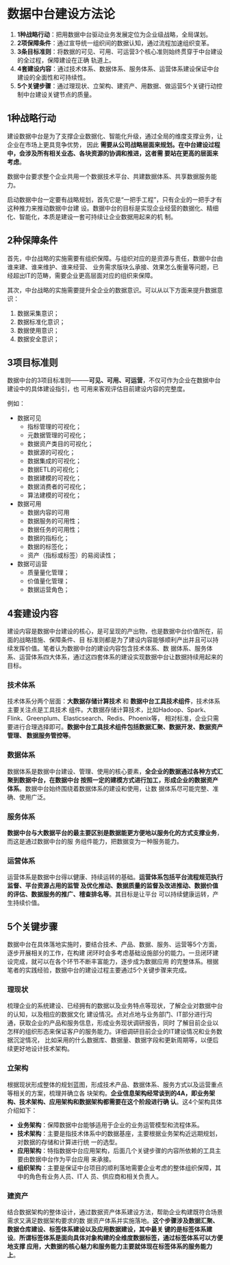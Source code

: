 数据中台建设方法论
===================================================================================
1. **1种战略行动**：把用数据中台驱动业务发展定位为企业级战略，全局谋划。
2. **2项保障条件**：通过宣导统一组织间的数据认知，通过流程加速组织变革。
3. **3条目标准则**：将数据的可见、可用、可运营3个核心准则始终贯穿于中台建设的全过程，保障建设在正确
轨道上。
4. **4套建设内容**：通过技术体系、数据体系、服务体系、运营体系建设保证中台建设的全面性和可持续性。
5. **5个关键步骤**：通过理现状、立架构、建资产、用数据、做运营5个关键行动控制中台建设关键节点的质量。

## 1种战略行动
建设数据中台是为了支撑企业数据化、智能化升级，通过全局的维度支撑业务，让企业在市场上更具竞争优势，
因此 **需要从公司战略层面来规划。在中台建设过程中，会涉及所有相关业态、各块资源的协调和推进，这者需
要站在更高的层面来考虑**。

数据中台要求整个企业共用一个数据技术平台、共建数据体系、共享数据服务能力。

启动数据中台一定要有战略规划，首先它是“一把手工程”，只有企业的一把手才有这种推力来推动数据中台建
设。数据中台的目标是实现企业经营的数据化、精细化、智能化，本质是建设一套可持续让企业数据用起来的机
制。

## 2种保障条件
首先，中台战略的实施需要有组织保障。与组织对应的是资源与责任，数据中台由谁来建、谁来维护、谁来经营、
业务需求版块么承接、效果怎么衡量等问题，已经超出IT的范畴，需要企业更高层面对应的组织来保障。

其次，中台战略的实施需要提升全企业的数据意识。可以从以下方面来提升数据意识：
1. 数据采集意识；
2. 数据标准化意识；
3. 数据使用意识； 
4. 数据安全意识； 

## 3项目标准则
数据中台的3项目标准则———**可见、可用、可运营**，不仅可作为企业在数据中台建设中的具体建设指引，也
可用来客观评估目前建设内容的完整度。

例如：
+ 数据可见
    - 指标管理的可视化；
    - 元数据管理的可视化；
    - 数据资产类目的可视化；
    - 数据源的可视化；
    - 数据集成的可视化；
    - 数据ETL的可视化；
    - 数据建模的可视化；
    - 数据消费者的可视化；
    - 算法建模的可视化；
+ 数据可用
    - 数据内容的可用
    - 数据服务的可用性；
    - 数据任务的可用性；
    - 数据的指标化；
    - 数据的标签化；
    - 资产（指标或标签）的易阅读性；
+ 数据可运营
    - 质量量化管理；
    - 价值量化管理；
    - 数据运营角色；

## 4套建设内容
建设内容是数据中台建设的核心，是可呈现的产出物，也是数据中台价值所在，前面的战略措施、保障条件、目
标准则都是为了建设内容能够顺利产出并且可以持续发挥价值。笔者认为数据中台的建设内容包含技术体系、数
据体系、服务体系、运营体系四大体系，通过这四套体系的建设实现数据中台让数据持续用起来的目标。

### 技术体系
技术体系分两个层面：**大数据存储计算技术** 和 **数据中台工具技术组件**，技术体系主要关注点是工具技术
组件。大数据存储计算技术，比如Hadoop、Spark、Flink、Greenplum、Elasticsearch、Redis、Phoenix等，
相对标准，企业只需要进行合理选择即可。**数据中台工具技术组件包括数据汇聚、数据开发、数据资产管理、
数据服务管控等**。

### 数据体系
数据体系是数据中台建设、管理、使用的核心要素，**全企业的数据通过各种方式汇聚到数据中台，在数据中台
按照一定的建模方式进行加工，形成企业的数据资产体系**。数据中台始终围绕着数据体系的建设和使用，让数
据体系尽可能完整、准确、使用广泛。

### 服务体系
**数据中台与大数据平台的最主要区别是数据能更方便地以服务化的方式支撑业务**，而这是通过数据中台的服
务组件能力，把数据变为一种服务能力。

### 运营体系
运营体系是数据中台得以健康、持续运转的基础。**运营体系包括平台流程规范执行监督、平台资源占用的监管
及优化推动、数据质量的监督及改进推动、数据价值的评估、数据服务的推广、稽查排名等**。其目标是让平台
可以持续健康运转，产生持续价值。

## 5个关键步骤
数据中台在具体落地实施时，要结合技术、产品、数据、服务、运营等5个方面，逐步开展相关的工作，在构建
闭环时会多考虑基础设施部分的能力。一旦闭环建设完成，就可以在各个环节不断丰富能力，逐步成为数据应用
的完整体系。根据笔者的实践经验，数据中台的建设过程主要通过5个关键步骤来完成。

### 理现状
梳理企业的系统建设、已经拥有的数据以及业务特点等现状，了解企业对数据中台的认知，以及相应的数据文化
建设情况。点对点地与业务部门、IT部分进行沟通，获取企业的产品和服务信息，形成业务现状调研报告，同时
了解目前企业以怎样的组织形态来保证客户的服务能力。详细调研目前企业的IT建设情况和业务数据沉淀情况，
比如采用的什么数据库、数据量、数据字段和更新周期等，以便后续更好地设计技术架构。

### 立架构
根据现状形成整体的规划蓝图，形成技术产品、数据体系、服务方式以及运营重点等相关的方案，梳理并确立各
块架构。**企业信息架构经常谈到的4A，即业务架构、技术架构、应用架构和数据架构都需要在这个阶段进行确
认**。这4个架构具体介绍如下：
+ **业务架构**：保障数据中台能够适用于企业的业务运管模型和流程体系。
+ **技术架构**：主要是指技术体系中的数据基座，主要根据业务架构近远期规划，对数据的存储和计算进行统
一的选型。
+ **应用架构**：特指数据中台应用架构，后面几个关键步骤的内容所依赖的工具主要由数据中台作为平台应用
来承接。
+ **组织架构**：主要是保证中台项目的顺利落地需要企业考虑的整体组织保障，其中的角色有业务人员、IT人
员、供应商和相关负责人。

### 建资产
结合数据架构的整体设计，通过数据资产体系建设方法，帮助企业构建既符合场景需求又满足数据架构要求的数
据资产体系并实施落地。**这个步骤涉及数据汇聚、数据仓库建设、标签体系建设以及应用数据建设，其中最关
键的是标签体系建设**。**所谓标签体系是面向具体对象构建的全维度数据标签，通过标签体系可以方便地支撑
应用，大数据的核心魅力和服务能力主要就体现在标签体系的服务能力上**。




